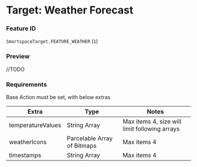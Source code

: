 # Target: Weather Forecast

### Feature ID

`SmartspaceTarget.FEATURE_WEATHER` (`1`)

### Preview

//TODO

### Requirements

Base Action must be set, with below extras

| Extra | Type | Notes |
| - | - | - |
| temperatureValues | String Array | Max items 4, size will limit following arrays |
| weatherIcons | Parcelable Array of Bitmaps | Max items 4 |
| timestamps | String Array | Max items 4 |
